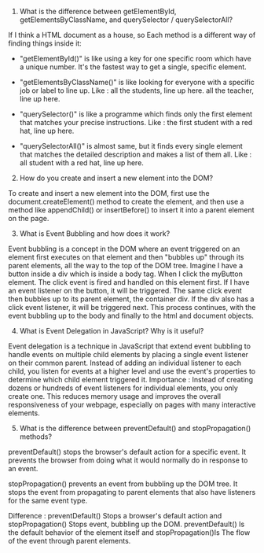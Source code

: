 1. What is the difference between getElementById, getElementsByClassName, and querySelector / querySelectorAll?

If I think a HTML document as a house, so Each method is a different way of finding things inside it:

*   "getElementById()" is like using a key for one specific room which have a unique number. It's the fastest way to get a single, specific element.

*   "getElementsByClassName()" is like looking for everyone with a specific job or label to line up. Like : all the students, line up here. all the teacher, line up here.

*   "querySelector()" is like a programme which finds only the first element that matches your precise instructions. Like : the first student with a red hat, line up here. 

*   "querySelectorAll()" is almost same, but it finds every single element that matches the detailed description and makes a list of them all. Like : all student with a red hat, line up here. 


2. How do you create and insert a new element into the DOM?

To create and insert a new element into the DOM, first use the document.createElement() method to create the element, and then use a method like appendChild() or insertBefore() to insert it into a parent element on the page.


3. What is Event Bubbling and how does it work?

Event bubbling is a concept in the DOM where an event triggered on an element first executes on that element and then "bubbles up" through its parent elements, all the way to the top of the DOM tree. 
Imagine I have a button inside a div which is inside a body tag. When I click the myButton element. The click event is fired and handled on this element first. If I have an event listener on the button, it will be triggered.
The same click event then bubbles up to its parent element, the container div. If the div also has a click event listener, it will be triggered next. This process continues, with the event bubbling up to the body and finally to the html and document objects.


4. What is Event Delegation in JavaScript? Why is it useful?

Event delegation is a technique in JavaScript that extend event bubbling to handle events on multiple child elements by placing a single event listener on their common parent. Instead of adding an individual listener to each child, you listen for events at a higher level and use the event's properties to determine which child element triggered it.
Importance : Instead of creating dozens or hundreds of event listeners for individual elements, you only create one. This reduces memory usage and improves the overall responsiveness of your webpage, especially on pages with many interactive elements.


5. What is the difference between preventDefault() and stopPropagation() methods?

preventDefault() stops the browser's default action for a specific event. It prevents the browser from doing what it would normally do in response to an event.

stopPropagation() prevents an event from bubbling up the DOM tree. It stops the event from propagating to parent elements that also have listeners for the same event type.

Difference :
preventDefault() Stops a browser's default action and stopPropagation()	Stops event, bubbling up the DOM.
preventDefault() Is the default behavior of the element itself and stopPropagation()Is The flow of the event through parent elements.